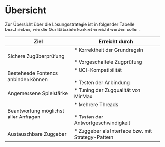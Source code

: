 # Übersicht

Zur Übersicht über die Lösungsstrategie ist in folgender Tabelle beschrieben, wie die Qualitätsziele konkret erreicht werden sollen.

| **Ziel** | **Erreicht durch** |
| --- | --- |
| Sichere Zugüberprüfung | *   Korrektheit der Grundregeln<br>    <br>*   Vorgeschaltete Zugprüfung |
| Bestehende Fontends anbinden können | *   UCI-Kompatibilität<br>    <br>*   Testen der Anbindung |
| Angemessene Spielstärke | *   Tuning der Zugqualität von MinMax |
| Beantwortung möglichst aller Anfragen | *   Mehrere Threads<br>    <br>*   Testen der Antwortgeschwindigkeit |
| Austauschbare Zuggeber | *   Zuggeber als Interface bzw. mit Strategy-Pattern |